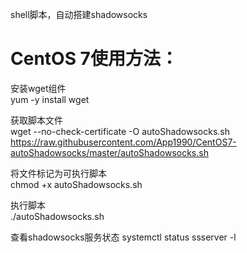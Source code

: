 shell脚本，自动搭建shadowsocks

# CentOS 7使用方法：
安装wget组件  
yum -y install wget 

获取脚本文件  
wget --no-check-certificate -O autoShadowsocks.sh https://raw.githubusercontent.com/App1990/CentOS7-autoShadowsocks/master/autoShadowsocks.sh 

将文件标记为可执行脚本  
chmod +x autoShadowsocks.sh 

执行脚本  
./autoShadowsocks.sh 


查看shadowsocks服务状态 
systemctl status ssserver -l
